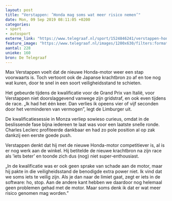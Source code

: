 ```yaml
---
layout: post
title: "Verstappen: ’Honda mag soms wat meer risico nemen’"
date: Mon, 09 Sep 2019 08:11:05 +0200
categories: 
- sport 
- autosport 
externe_link: "https://www.telegraaf.nl/sport/1524846241/verstappen-honda-mag-soms-wat-meer-risico-nemen"
feature_image: "https://www.telegraaf.nl/images/1200x630/filters:format(jpeg):quality(80)/cdn-kiosk-api.telegraaf.nl/e2bc32bc-d2e5-11e9-970a-0218eaf05005.jpg"
aantal: 228
unieke: 160
bron: De Telegraaf
---
```


<p class="intro">Max Verstappen voelt dat de nieuwe Honda-motor weer een stap voorwaarts is. Toch vertoont ook de Japanse krachtbron zo af en toe nog wat kuren, door te snel in een soort veiligheidsstand te schieten.</p> <p>Het gebeurde tijdens de kwalificatie voor de Grand Prix van Italië, voor Verstappen niet doorslaggevend vanwege zijn gridstraf, en ook even tijdens de race. „Ik had het één keer. Dan verlies ik opeens vier of vijf seconden door het verminderen van vermogen”, legt de Limburger uit.</p><p>De kwalificatiesessie in Monza verliep sowieso curieus, omdat in de beslissende fase bijna iedereen te laat was voor een laatste snelle ronde. Charles Leclerc profiteerde dankbaar en had zo pole position al op zak dankzij een eerste goede push.</p><p>Verstappen denkt dat hij met de nieuwe Honda-motor competitiever is, al is er nog werk aan de winkel. Hij betitelde de nieuwe krachtbron na zijn race als ’iets beter’ en toonde zich dus (nog) niet super-enthousiast.</p><p>„In de kwalificatie was er ook geen sprake van schade aan de motor, maar hij pakte in die veiligheidsstand de benodigde extra power niet. Ik vind dat we soms iets te veilig zijn. Als je dan naar de limiet gaat, zegt er iets in de software: ho, stop. Aan de andere kant hebben we daardoor nog helemaal geen problemen gehad met de motor. Maar soms denk ik dat er wat meer risico genomen mag worden.”</p>

